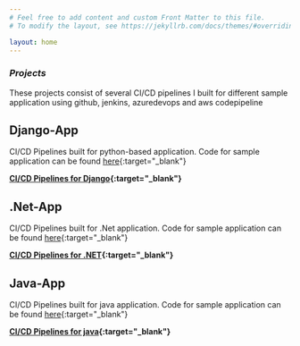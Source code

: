 ```yaml
---
# Feel free to add content and custom Front Matter to this file.
# To modify the layout, see https://jekyllrb.com/docs/themes/#overriding-theme-defaults

layout: home
---
```



### _Projects_
These projects consist of several CI/CD pipelines I built for different sample application using github, jenkins, azuredevops and aws codepipeline


## Django-App

CI/CD Pipelines built for python-based application. Code for sample application can be found [here](https://github.com/goekezie/djangoSampleApp){:target="_blank"}
 
**[CI/CD Pipelines for Django](https://github.com/goekezie/theCommitted/tree/main/Django-app){:target="_blank"}**


## .Net-App

CI/CD Pipelines built for .Net application. Code for sample application can be found [here](https://github.com/goekezie/mslearn-tailspin-spacegame-web){:target="_blank"}
 
**[CI/CD Pipelines for .NET](https://github.com/goekezie/theCommitted/tree/main/Net-app){:target="_blank"}**


## Java-App

CI/CD Pipelines built for java application. Code for sample application can be found [here](https://github.com/goekezie/javasample){:target="_blank"}
 
**[CI/CD Pipelines for java](https://github.com/goekezie/theCommitted/tree/main/Java-app){:target="_blank"}**



